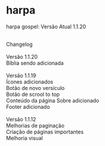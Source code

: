 # harpa
 harpa gospel: Versão Atual 1.1.20<br><br>

Changelog<br><br>
Versão 1.1.20<br>
Bíblia sendo adicionada<br><br>
Versão 1.1.19<br>
Ícones adicionados<br>
Botão de novo versículo<br>
Botão de scrool to top<br>
Conteúdo da página Sobre adicionado<br>
Footer adicionado<br><br>
Versão 1.1.12<br>
Melhorias de paginação<br>
Criação de páginas importantes<br>
Melhoria visual<br>
